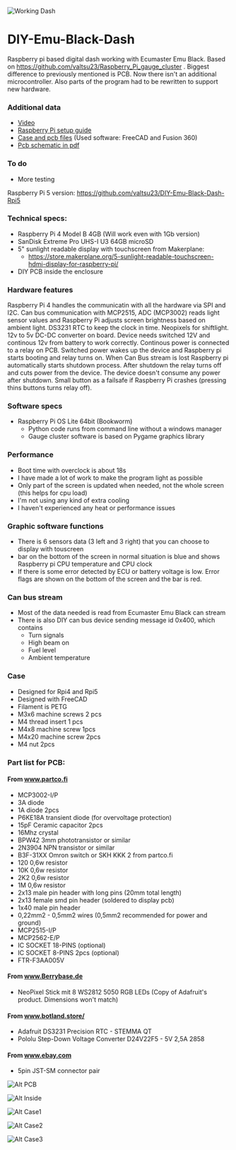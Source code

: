 ![Working Dash](https://filedn.com/lKOo3aQn9ubHtKC7DXLEkHh/DIY-Emu-Black-Dash/IMG_20240612_141538698.jpg)

# DIY-Emu-Black-Dash
Raspberry pi based digital dash working with Ecumaster Emu Black. 
Based on https://github.com/valtsu23/Raspberry_Pi_gauge_cluster .
Biggest difference to previously mentioned is PCB. Now there isn't an additional microcontroller. Also parts of the program had to be rewritten to support new hardware. 

### Additional data
  - [Video](https://youtu.be/x8BvJFvcHbc) 
  - [Raspberry Pi setup guide](https://filedn.com/lKOo3aQn9ubHtKC7DXLEkHh/DIY-Emu-Black-Dash/Raspberry%20Pi%20setup%20guide.pdf)
  - [Case and pcb files](https://filedn.com/lKOo3aQn9ubHtKC7DXLEkHh/DIY-Emu-Black-Dash/Case%20and%20Pcb%20files.zip) (Used software: FreeCAD and Fusion 360)
  - [Pcb schematic in pdf](https://filedn.com/lKOo3aQn9ubHtKC7DXLEkHh/DIY-Emu-Black-Dash/PCB_schematic.pdf)

### To do
  - More testing

Raspberry Pi 5 version: https://github.com/valtsu23/DIY-Emu-Black-Dash-Rpi5

### Technical specs:
- Raspberry Pi 4 Model B 4GB (Will work even with 1Gb version)
- SanDisk Extreme Pro UHS-I U3 64GB microSD
- 5" sunlight readable display with touchscreen from Makerplane:
  - https://store.makerplane.org/5-sunlight-readable-touchscreen-hdmi-display-for-raspberry-pi/
- DIY PCB inside the enclosure

### Hardware features
Raspberry Pi 4 handles the communicatin with all the hardware via SPI and I2C. Can bus communication with MCP2515, ADC (MCP3002) reads light sensor values and Raspberry Pi adjusts screen brightness based on ambient light. DS3231 RTC to keep the clock in time. Neopixels for shiftlight. 12v to 5v DC-DC converter on board. Device needs switched 12V and continous 12v from battery to work correctly. Continous power is connected to a relay on PCB. Switched power wakes up the device and Raspberry pi starts booting and relay turns on. When Can Bus stream is lost Raspberry pi automatically starts shutdown process. After shutdown the relay turns off and cuts power from the device. The device doesn't consume any power after shutdown. Small button as a failsafe if Raspberry Pi crashes (pressing thins buttons turns relay off). 

### Software specs
- Raspberry Pi OS Lite 64bit (Bookworm)
  - Python code runs from command line without a windows manager
  - Gauge cluster software is based on Pygame graphics library
### Performance
  - Boot time with overclock is about 18s
  - I have made a lot of work to make the program light as possible
  - Only part of the screen is updated when needed, not the whole screen (this helps for cpu load)
  - I'm not using any kind of extra cooling
  - I haven't experienced any heat or performance issues
### Graphic software functions
- There is 6 sensors data (3 left and 3 right) that you can choose to display with touscreen
- bar on the bottom of the screen in normal situation is blue and shows Raspberry pi CPU temperature and CPU clock
- If there is some error detected by ECU or battery voltage is low. Error flags are shown on the bottom of the screen and the bar is red. 

### Can bus stream
- Most of the data needed is read from Ecumaster Emu Black can stream
- There is also DIY can bus device sending message id 0x400, which contains
  - Turn signals
  - High beam on
  - Fuel level
  - Ambient temperature

### Case
- Designed for Rpi4 and Rpi5
- Designed with FreeCAD
- Filament is PETG
- M3x6 machine screws 2 pcs
- M4 thread insert 1 pcs
- M4x8 machine screw 1pcs
- M4x20 machine screw 2pcs
- M4 nut 2pcs

### Part list for PCB:
#### From www.partco.fi
  - MCP3002-I/P
  - 3A diode 
  - 1A diode 2pcs
  - P6KE18A transient diode (for overvoltage protection)
  - 15pF Ceramic capacitor 2pcs
  - 16Mhz crystal
  - BPW42 3mm phototransistor or similar
  - 2N3904 NPN transistor or similar
  - B3F-31XX Omron switch or SKH KKK 2 from partco.fi
  - 120 0,6w resistor
  - 10K 0,6w resistor
  - 2K2 0,6w resistor
  - 1M 0,6w resistor 
  - 2x13 male pin header with long pins (20mm total length)
  - 2x13 female smd pin header (soldered to display pcb)
  - 1x40 male pin header
  - 0,22mm2 - 0,5mm2 wires (0,5mm2 recommended for power and ground)
  - MCP2515-I/P
  - MCP2562-E/P
  - IC SOCKET 18-PINS (optional)
  - IC SOCKET 8-PINS 2pcs (optional)
  - FTR-F3AA005V
#### From www.Berrybase.de
  - NeoPixel Stick mit 8 WS2812 5050 RGB LEDs (Copy of Adafruit's product. Dimensions won't match)
#### From www.botland.store/
  - Adafruit DS3231 Precision RTC - STEMMA QT
  - Pololu Step-Down Voltage Converter D24V22F5 - 5V 2,5A 2858
#### From www.ebay.com
  - 5pin JST-SM connector pair


![Alt PCB](https://filedn.com/lKOo3aQn9ubHtKC7DXLEkHh/DIY-Emu-Black-Dash/IMG_20240528_233423409.jpg)

![Alt Inside](https://filedn.com/lKOo3aQn9ubHtKC7DXLEkHh/DIY-Emu-Black-Dash/IMG_20240528_234437181.jpg)

![Alt Case1](https://filedn.com/lKOo3aQn9ubHtKC7DXLEkHh/DIY-Emu-Black-Dash/IMG_20240528_234606426.jpg)

![Alt Case2](https://filedn.com/lKOo3aQn9ubHtKC7DXLEkHh/DIY-Emu-Black-Dash/IMG_20240528_234642311.jpg)

![Alt Case3](https://filedn.com/lKOo3aQn9ubHtKC7DXLEkHh/DIY-Emu-Black-Dash/IMG_20240528_234623667.jpg)
